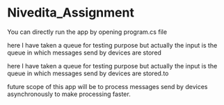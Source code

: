 # Nivedita_Assignment

You can directly run the app by opening program.cs file

here I have taken a queue for testing purpose but actually the input is the queue in which messages send by devices are stored

here I have taken a queue for testing purpose but actually the input is the queue in which messages send by devices are stored.to

future scope of this app will be to process messages send by devices asynchronously to make processing faster. 
